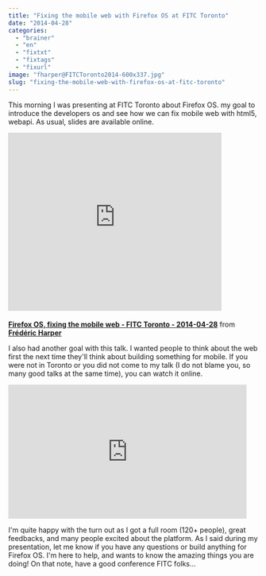 ```yaml
---
title: "Fixing the mobile web with Firefox OS at FITC Toronto"
date: "2014-04-28"
categories: 
  - "brainer"
  - "en"
  - "fixtxt"
  - "fixtags"
  - "fixurl"
image: "fharper@FITCToronto2014-600x337.jpg"
slug: "fixing-the-mobile-web-with-firefox-os-at-fitc-toronto"
---
```


This morning I was presenting at FITC Toronto about Firefox OS. my goal to introduce the developers os and see how we can fix mobile web with html5, webapi. As usual, slides are available online.

<iframe style="border: 1px solid #CCC; border-width: 1px; margin-bottom: 5px; max-width: 100%;" src="https://www.slideshare.net/slideshow/embed_code/key/twlEzIGodiixmy" width="427" height="356" frameborder="0" marginwidth="0" marginheight="0" scrolling="no" allowfullscreen="allowfullscreen"></iframe>

**[Firefox OS, fixing the mobile web - FITC Toronto - 2014-04-28](https://www.slideshare.net/fredericharper/firefox-os-fixing-the-mobile-web-fitc-toronto-20140428 "Firefox OS, fixing the mobile web - FITC Toronto - 2014-04-28")** from **[Frédéric Harper](https://www.slideshare.net/fredericharper)**

I also had another goal with this talk. I wanted people to think about the web first the next time they'll think about building something for mobile. If you were not in Toronto or you did not come to my talk (I do not blame you, so many good talks at the same time), you can watch it online.

<iframe src="https://www.youtube.com/embed/ZW094-AoxZo?feature=oembed" width="480" height="270" frameborder="0" allowfullscreen="allowfullscreen"></iframe>

I'm quite happy with the turn out as I got a full room (120+ people), great feedbacks, and many people excited about the platform. As I said during my presentation, let me know if you have any questions or build anything for Firefox OS. I'm here to help, and wants to know the amazing things you are doing! On that note, have a good conference FITC folks...

